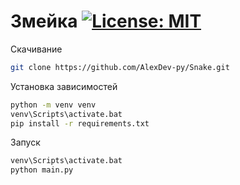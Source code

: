 # Змейка [![License: MIT](https://img.shields.io/badge/License-MIT-blue.svg)](https://github.com/AlexDev-py/Snake/blob/master/LICENSE)

Скачивание
```bash
git clone https://github.com/AlexDev-py/Snake.git
```

Установка зависимостей
```bash
python -m venv venv
venv\Scripts\activate.bat
pip install -r requirements.txt
```

Запуск
```bash
venv\Scripts\activate.bat
python main.py
```